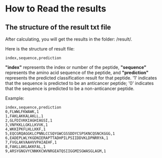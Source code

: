 # How to Read the results

## The structure of the result txt file



After calculating, you will get the results in the folder: /result/.

Here is the structure of result file:

```
index,sequence,prediction
```

**"index"** represents the index or number of the peptide, **"sequence"** represents the amino acid sequence of the peptide, and **"prediction"** represents the predicted classification result for that peptide. '1' indicates that the sequence is predicted to be an anticancer peptide; '0' indicates that the sequence is predicted to be a non-anticancer peptide.

Example:

```
index,sequence,prediction
0,FLWWLFKWAWK,1
1,FAKLAKKALAKLL,1
2,GLFDIVKKIAGHIAGSI,1
3,VNFKKLLGKLLKVVK,1
4,WKKIPKFLHLLKKF,1
5,EQCGRQAGGKLCPNNLCCSQYGWCGSSDDYCSPSKNCQSNCKGGG,1
6,EADEPLWLYKGDNIERAPTTADHPILPSIIDDVKLDPNRRYA,1
7,FVGLAKVAAHVVPAIAEHF,1
8,FAKLLAKLAKKFAL,1
9,ARSYGNGVYCNNKKCWVNRGEATQSIIGGMISGWASGLAGM,1
```

